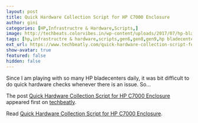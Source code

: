 ```yaml
---
layout: post
title: Quick Hardware Collection Script for HP C7000 Enclosure
author: gini
categories: [HP,Infrastructre & Hardware,Scripts,]
image: http://techbeats.colorvibes.in/wp-content/uploads/2017/07/hp-bladesystem-1024x473.png
tags: [hp,infrastructre & hardware,scripts,gen6,gen8,gen9,hp bladecenter,hpe ilo,ws460,]
ext_url: https://www.techbeatly.com/quick-hardware-collection-script-for-hp-c7000-enclosure/
show-avatar: true
featured: false
hidden: false
---
```


<p>Since I am playing with so many HP bladecenters daily, it was bit difficult to do quick hardware checks whenever there is an issue. So&#46;&#46;&#46;</p>
<p>The post <a href="https://www.techbeatly.com/quick-hardware-collection-script-for-hp-c7000-enclosure/">Quick Hardware Collection Script for HP C7000 Enclosure</a> appeared first on <a href="https://www.techbeatly.com">techbeatly</a>.</p>

Read [Quick Hardware Collection Script for HP C7000 Enclosure](https://www.techbeatly.com/quick-hardware-collection-script-for-hp-c7000-enclosure/).